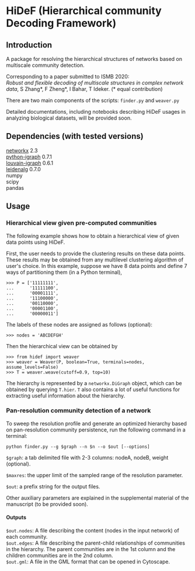 # HiDeF (Hierarchical community Decoding Framework)


## Introduction

A package for resolving the hierarchical structures of networks based on multiscale community detection. 

Corresponding to a paper submitted to ISMB 2020:  
*Robust and flexible decoding of multiscale structures in complex network data*, S Zhang*, F Zheng*, I Bahar, T Ideker.
(\* equal contribution)

There are two main components of the scripts: `finder.py` and `weaver.py`

Detailed documentations, including notebooks describing HiDeF usages in analyzing biological datasets, will be provided soon.

## Dependencies (with tested versions)

[networkx](https://networkx.github.io/) 2.3  
[python-igraph](https://igraph.org/python/) 0.7.1  
[louvain-igraph](https://github.com/vtraag/louvain-igraph) 0.6.1  
[leidenalg](https://github.com/vtraag/leidenalg)    0.7.0  
numpy  
scipy  
pandas


## Usage

### Hierarchical view given pre-computed communities
The following example shows how to obtain a hierarchical view of given data points using HiDeF. 

First, the user needs to provide the clustering results on these data points. These results may be obtained from any multilevel clustering algorithm of user's choice. In this example, suppose we have 8 data points and define 7 ways of partitioning them (in a Python terminal), 

```
>>> P = ['11111111',
...      '11111100',
...      '00001111',
...      '11100000',
...      '00110000',
...      '00001100',
...      '00000011']
```

The labels of these nodes are assigned as follows (optional):

```
>>> nodes = 'ABCDEFGH'
```

Then the hierarchical view can be obtained by

```
>>> from hidef import weaver
>>> weaver = Weaver(P, boolean=True, terminals=nodes, assume_levels=False)
>>> T = weaver.weave(cutoff=0.9, top=10)
```

The hierarchy is represented by a `networkx.DiGraph` object, which can be obtained by querying `T.hier`. `T` also contains a lot of useful functions for extracting useful information about the hierarchy. 

### Pan-resolution community detection of a network

To sweep the resolution profile and generate an optimized hierarchy based on pan-resolution community persistence, run the following command in a terminal: 

`python finder.py --g $graph --n $n --o $out [--options]`

`$graph`: a tab delimited file with 2-3 columns: nodeA, nodeB, weight (optional).

`$maxres`: the upper limit of the sampled range of the resolution parameter.

`$out`: a prefix string for the output files.  

Other auxiliary parameters are explained in the supplemental material of the manuscript (to be provided soon).

#### Outputs
`$out.nodes`: A file describing the content (nodes in the input network) of each community.  
`$out.edges`: A file describing the parent-child relationships of communities in the hierarchy. The parent communities are in the 1st column and the children communities are in the 2nd column.  
`$out.gml`: A file in the GML format that can be opened in Cytoscape.
